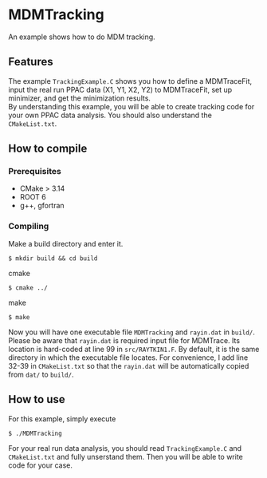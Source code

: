 # MDMTracking
An example shows how to do MDM tracking.

## Features
The example `TrackingExample.C` shows you how to define a MDMTraceFit, input the real run PPAC data (X1, Y1, X2, Y2) to MDMTraceFit, set up minimizer, and get the minimization results.  
By understanding this example, you will be able to create tracking code for your own PPAC data analysis. You should also understand the `CMakeList.txt`.


## How to compile

### Prerequisites

- CMake > 3.14
- ROOT 6
- g++, gfortran

### Compiling

Make a build directory and enter it.
```
$ mkdir build && cd build
```

cmake 
```
$ cmake ../
```
make
```
$ make
```
Now you will have one executable file `MDMTracking` and `rayin.dat` in `build/`.  
Please be aware that `rayin.dat` is required input file for MDMTrace. Its location is hard-coded at line 99 in `src/RAYTKIN1.F`. By default, it is the same directory in which the executable file locates. For convenience, I add  line 32-39 in `CMakeList.txt` so that the `rayin.dat` will be automatically copied from `dat/` to `build/`.

## How to use
For this example, simply execute
```
$ ./MDMTracking
```
For your real run data analysis, you should read `TrackingExample.C` and `CMakeList.txt` and fully unserstand them. Then you will be able to write code for your case. 

